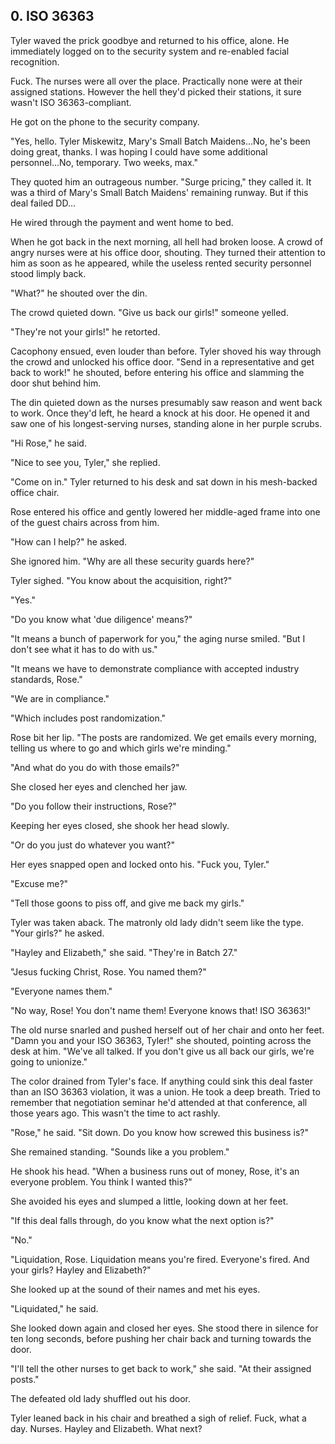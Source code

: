 ## 0. ISO 36363

Tyler waved the prick goodbye and returned to his office, alone. He immediately logged on to the security system and re-enabled facial recognition.

Fuck. The nurses were all over the place. Practically none were at their assigned stations. However the hell they'd picked their stations, it sure wasn't ISO 36363-compliant.

He got on the phone to the security company.

"Yes, hello. Tyler Miskewitz, Mary's Small Batch Maidens...No, he's been doing great, thanks. I was hoping I could have some additional personnel...No, temporary. Two weeks, max."

They quoted him an outrageous number. "Surge pricing," they called it. It was a third of Mary's Small Batch Maidens' remaining runway. But if this deal failed DD...

He wired through the payment and went home to bed.

When he got back in the next morning, all hell had broken loose. A crowd of angry nurses were at his office door, shouting. They turned their attention to him as soon as he appeared, while the useless rented security personnel stood limply back.

"What?" he shouted over the din.

The crowd quieted down. "Give us back our girls!" someone yelled.

"They're not your girls!" he retorted.

Cacophony ensued, even louder than before. Tyler shoved his way through the crowd and unlocked his office door. "Send in a representative and get back to work!" he shouted, before entering his office and slamming the door shut behind him.

The din quieted down as the nurses presumably saw reason and went back to work. Once they'd left, he heard a knock at his door. He opened it and saw one of his longest-serving nurses, standing alone in her purple scrubs.

"Hi Rose," he said.

"Nice to see you, Tyler," she replied.

"Come on in." Tyler returned to his desk and sat down in his mesh-backed office chair.

Rose entered his office and gently lowered her middle-aged frame into one of the guest chairs across from him.

"How can I help?" he asked.

She ignored him. "Why are all these security guards here?"

Tyler sighed. "You know about the acquisition, right?"

"Yes."

"Do you know what 'due diligence' means?"

"It means a bunch of paperwork for you," the aging nurse smiled. "But I don't see what it has to do with us."

"It means we have to demonstrate compliance with accepted industry standards, Rose."

"We are in compliance."

"Which includes post randomization."

Rose bit her lip. "The posts are randomized. We get emails every morning, telling us where to go and which girls we're minding."

"And what do you do with those emails?"

She closed her eyes and clenched her jaw. 

"Do you follow their instructions, Rose?"

Keeping her eyes closed, she shook her head slowly.

"Or do you just do whatever you want?"

Her eyes snapped open and locked onto his. "Fuck you, Tyler."

"Excuse me?"

"Tell those goons to piss off, and give me back my girls."

Tyler was taken aback. The matronly old lady didn't seem like the type. "Your girls?" he asked.

"Hayley and Elizabeth," she said. "They're in Batch 27."

"Jesus fucking Christ, Rose. You named them?"

"Everyone names them."

"No way, Rose! You don't name them! Everyone knows that! ISO 36363!"

The old nurse snarled and pushed herself out of her chair and onto her feet. "Damn you and your ISO 36363, Tyler!" she shouted, pointing across the desk at him. "We've all talked. If you don't give us all back our girls, we're going to unionize."

The color drained from Tyler's face. If anything could sink this deal faster than an ISO 36363 violation, it was a union. He took a deep breath. Tried to remember that negotiation seminar he'd attended at that conference, all those years ago. This wasn't the time to act rashly.

"Rose," he said. "Sit down. Do you know how screwed this business is?"

She remained standing. "Sounds like a you problem."

He shook his head. "When a business runs out of money, Rose, it's an everyone problem. You think I wanted this?"

She avoided his eyes and slumped a little, looking down at her feet.

"If this deal falls through, do you know what the next option is?"

"No."

"Liquidation, Rose. Liquidation means you're fired. Everyone's fired. And your girls? Hayley and Elizabeth?"

She looked up at the sound of their names and met his eyes.

"Liquidated," he said.

She looked down again and closed her eyes. She stood there in silence for ten long seconds, before pushing her chair back and turning towards the door.

"I'll tell the other nurses to get back to work," she said. "At their assigned posts."

The defeated old lady shuffled out his door.

Tyler leaned back in his chair and breathed a sigh of relief. Fuck, what a day. Nurses. Hayley and Elizabeth. What next?
